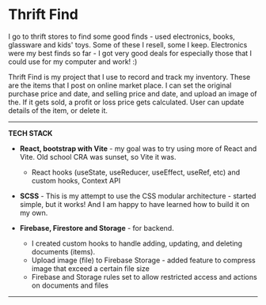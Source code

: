 # Thrift Find

I go to thrift stores to find some good finds - used electronics, books, glassware and kids' toys. Some of these I resell, some I keep.
Electronics were my best finds so far - I got very good deals for especially those that I could use for my computer and work! :)

Thrift Find is my project that I use to record and track my inventory. These are the items that I post on online market place.
I can set the original purchase price and date, and selling price and date, and upload an image of the. If it gets sold, a profit or loss price gets calculated.
User can update details of the item, or delete it.

---------------------------------------------------

**TECH STACK**

- **React, bootstrap with Vite** - my goal was to try using more of React and Vite. Old school CRA was sunset, so Vite it was.
  - React hooks (useState, useReducer, useEffect, useRef, etc) and custom hooks, Context API
  
- **SCSS** - This is my attempt to use the CSS modular architecture - started simple, but it works! And I am happy to have learned how to build it on my own.
  
- **Firebase, Firestore and Storage** - for backend.
  - I created custom hooks to handle adding, updating, and deleting documents (items).
  - Upload image (file) to Firebase Storage - added feature to compress image that exceed a certain file size
  - Firebase and Storage rules set to allow restricted access and actions on documents and files
 
---------------------------------------------------







